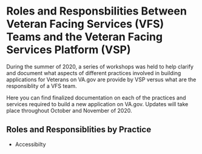 # Roles and Responsbilities Between Veteran Facing Services (VFS) Teams and the Veteran Facing Services Platform (VSP)

During the summer of 2020, a series of workshops was held to help clarify and document what aspects of different practices involved in building applications for Veterans on VA.gov are provide by VSP versus what are the responsiblity of a VFS team.

Here you can find finalized documentation on each of the practices and services required to build a new application on VA.gov. Updates will take place throughout October and November of 2020. 

## Roles and Responsiblities by Practice

* Accessibilty 
